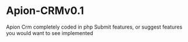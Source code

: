 # Apion-CRMv0.1
Apion Crm completely coded in php
Submit features, or suggest features you would want to see implemented 
